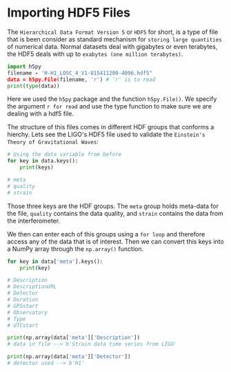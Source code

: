 # Importing HDF5 Files

The `Hierarchical Data Format Version 5` or `HDF5` for short, is a type of file that is been consider as standard mechanism for `storing large quantities` of numerical data. Normal datasets deal with gigabytes or even terabytes, the HDF5 deals with up to `exabytes (one million terabytes)`.

```python
import h5py
filename = 'H-H1_LOSC_4_V1-815411200-4096.hdf5"
data = h5py.File(filename, 'r') # 'r' is to read
print(type(data))
```
Here we used the `h5py` package and the function `h5py.File()`. We specify the argument `r for read` and use the type function to make sure we are dealing with a hdf5 file.

The structure of this files comes in different HDF groups that conforms a hierchy. Lets see the LIGO's HDF5 file used to validate the `Einstein's Theory of Gravitational Waves`:

```python
# Using the data variable from before
for key in data.keys():
	print(keys)

# meta
# quality
# strain
```
Those three keys are the HDF groups. The `meta` group holds meta-data for the file, `quality` contains the data quality, and `strain` contains the data from the interferometer.

We then can enter each of this groups using a `for loop` and therefore access any of the data that is of interest. Then we can convert this keys into a NumPy array through the `np.array()` function.


```python
for key in data['meta'].keys():
	print(key)

# Description
# DescriptionURL
# Detector
# Duration
# GPSstart
# Observatory
# Type
# UTCstart

print(np.array(data['meta']['Description'])
# data in file --> b'Strain data time series from LIGO'

print(np.array(data['meta']['Detector'])
# detector used --> b'H1'
```

